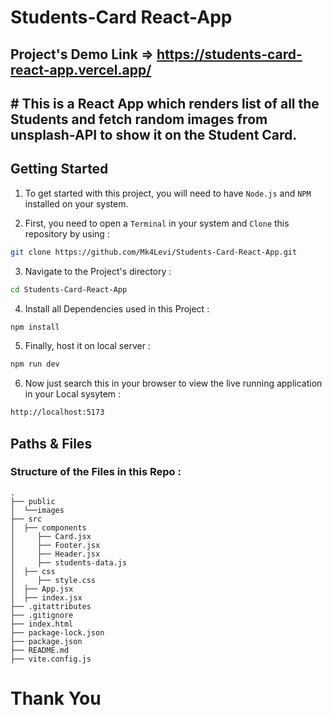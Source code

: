 # Students-Card React-App

## Project's Demo Link => https://students-card-react-app.vercel.app/

## # This is a React App which renders list of all the Students and fetch random images from unsplash-API to show it on the Student Card.

<h2>Getting Started</h2>

1. To get started with this project, you will need to have `Node.js` and `NPM` installed on your system.

2. First, you need to open a `Terminal` in your system and `Clone` this repository by using :

```bash
git clone https://github.com/Mk4Levi/Students-Card-React-App.git
```

3. Navigate to the Project's directory :

```bash
cd Students-Card-React-App
```

4. Install all Dependencies used in this Project :

```bash
npm install
```

5. Finally, host it on local server :

```bash
npm run dev
```

6. Now just search this in your browser to view the live running application in your Local sysytem :

```bash
http://localhost:5173
```

<h2>Paths & Files</h2>

### Structure of the Files in this Repo :

```text
.
├── public
│  └──images
├── src
│  ├── components
│     ├── Card.jsx
│     ├── Footer.jsx
│     ├── Header.jsx
│     ├── students-data.js
│  ├── css
│     ├── style.css
│  ├── App.jsx
│  ├── index.jsx
├── .gitattributes
├── .gitignore
├── index.html
├── package-lock.json
├── package.json
├── README.md
├── vite.config.js
```

# Thank You
